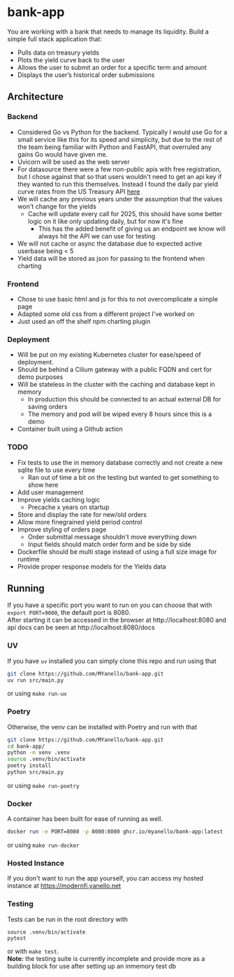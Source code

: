 # bank-app

You are working with a bank that needs to manage its liquidity. Build a simple full stack application that:

- Pulls data on treasury yields
- Plots the yield curve back to the user
- Allows the user to submit an order for a specific term and amount
- Displays the user’s historical order submissions

## Architecture
### Backend
- Considered Go vs Python for the backend. Typically I would use Go for a small service like this for its speed and simplicity, but due to the rest of the team being familiar with Python and FastAPI, that overruled any gains Go would have given me.
- Uvicorn will be used as the web server
- For datasource there were a few non-public apis with free registration, but I chose against that so that users wouldn't need to get an api key if they wanted to run this themselves. Instead I found the daily par yield curve rates from the US Treasury API [here](https://home.treasury.gov/resource-center/data-chart-center/interest-rates/TextView?type=daily_treasury_yield_curve&field_tdr_date_value_month=202508)
- We will cache any previous years under the assumption that the values won't change for the yields
  - Cache will update every call for 2025, this should have some better logic on it like only updating daily, but for now it's fine
    - This has the added benefit of giving us an endpoint we know will always hit the API we can use for testing
- We will not cache or async the database due to expected active userbase being < 5
- Yield data will be stored as json for passing to the frontend when charting
### Frontend
- Chose to use basic html and js for this to not overcomplicate a simple page
- Adapted some old css from a different project I've worked on
- Just used an off the shelf npm charting plugin
### Deployment
- Will be put on my existing Kubernetes cluster for ease/speed of deployment. 
- Should be behind a Cilium gateway with a public FQDN and cert for demo purposes
- Will be stateless in the cluster with the caching and database kept in memory
  - In production this should be connected to an actual external DB for saving orders
  - The memory and pod will be wiped every 8 hours since this is a demo
- Container built using a Github action
### TODO
- Fix tests to use the in memory database correctly and not create a new sqlite file to use every time
  - Ran out of time a bit on the testing but wanted to get something to show here
- Add user management
- Improve yields caching logic
  - Precache x years on startup
- Store and display the rate for new/old orders
- Allow more finegrained yield period control
- Improve styling of orders page
  - Order submittal message shouldn't move everything down
  - Input fields should match order form and be side by side
- Dockerfile should be multi stage instead of using a full size image for runtime
- Provide proper response models for the Yields data

## Running
If you have a specific port you want to run on you can choose that with `export PORT=9000`, the default port is 8080.  
After starting it can be accessed in the browser at http://localhost:8080 and api docs can be seen at http://localhost:8080/docs

### UV
If you have `uv` installed you can simply clone this repo and run using that 
```bash
git clone https://github.com/MYanello/bank-app.git
uv run src/main.py
```
or using `make run-uv`
### Poetry
Otherwise, the venv can be installed with Poetry and run with that 
```bash
git clone https://github.com/MYanello/bank-app.git
cd bank-app/
python -m venv .venv
source .venv/bin/activate
poetry install
python src/main.py
```
or using `make run-poetry`
### Docker
A container has been built for ease of running as well.
```bash
docker run -e PORT=8080 -p 8080:8080 ghcr.io/myanello/bank-app:latest 
```
or using `make run-docker`
### Hosted Instance
If you don't want to run the app yourself, you can access my hosted instance at https://modernfi.yanello.net

### Testing
Tests can be run in the root directory with
```
source .venv/bin/activate
pytest
```
or with `make test`.  
**Note:** the testing suite is currently incomplete and provide more as a building block for use after setting up an inmemory test db
